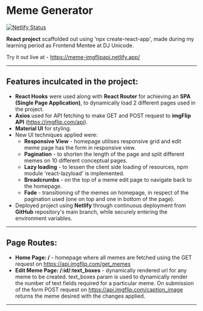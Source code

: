 # Meme Generator

[![Netlify Status](https://api.netlify.com/api/v1/badges/cdf73691-ea65-4a31-a885-85eddf578f7c/deploy-status)](https://app.netlify.com/sites/meme-imgflipapi/deploys)

**React project** scaffolded out using 'npx create-react-app', made during my learning period as Frontend Mentee at DJ Unicode.

Try it out live at - <https://meme-imgflipapi.netlify.app/>

***

## Features inculcated in the project:

- **React Hooks** were used along with **React Router** for achieving an **SPA (Single Page Application)**, to dynamically load 2 different pages used in the project.
- **Axios** used for API fetching to make GET and POST request to **imgFlip API** (<https://imgflip.com/api>).
- **Material UI** for styling.
- New UI techniques applied were:
    - **Responsive View** - homepage utilises responsive grid and edit meme page has the form in responsive view.
    - **Pagination** - to shorten the length of the page and split different memes on 10 different conceptual pages.
    - **Lazy loading** - to lessen the client side loading of resources, npm module 'react-lazyload' is implemented.
    - **Breadcrumbs** - on the top of a meme edit page to navigate back to the homepage.
    - **Fade** - transitioning of the memes on homepage, in respect of the pagination used (one on top and one in bottom of the page).
- Deployed project using **Netlify** through continuous deployment from **GitHub** repository's main branch, while securely entering the environment variables.

***

## Page Routes:

- **Home Page: /** - homepage where all memes are fetched using the GET request on <https://api.imgflip.com/get_memes>
- **Edit Meme Page: /:id/:text_boxes** - dynamically rendered url for any meme to be created. text_boxes param is used to dynamically render the number of text fields required for a particular meme. On submission of the form POST request on <https://api.imgflip.com/caption_image> returns the meme desired with the changes applied.

***
